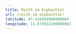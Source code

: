 ```yaml
---
title: Reith im Alpbachtal
url: /reith-im-alpbachtal/
latitude: 47.416826900000004
longitude: 11.879832100000002
---
```

